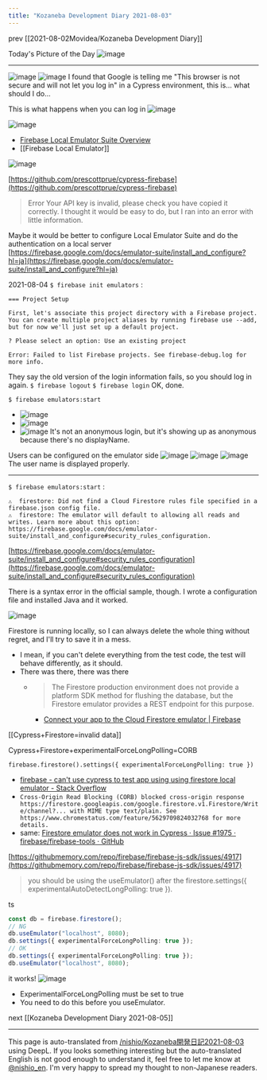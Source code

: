 ```yaml
---
title: "Kozaneba Development Diary 2021-08-03"
---
```


prev  [[2021-08-02Movidea/Kozaneba Development Diary]]

Today's Picture of the Day
![image](https://gyazo.com/c2db45f96be0e3dbd64f864e8dd49f58/thumb/1000)


---
![image](https://gyazo.com/a9bf026f6d8fedf4194fad70e273b5c0/thumb/1000)
![image](https://gyazo.com/c2db45f96be0e3dbd64f864e8dd49f58/thumb/1000)
I found that Google is telling me "This browser is not secure and will not let you log in" in a Cypress environment, this is... what should I do...

This is what happens when you can log in
![image](https://gyazo.com/f1daec02929883a67f49b843261ec29c/thumb/1000)


![image](https://gyazo.com/0f7adba500d9b354f594cf93fc6d71da/thumb/1000)
- [Firebase Local Emulator Suite Overview](https://firebase.google.com/docs/emulator-suite?hl=ja)
- [[Firebase Local Emulator]]


![image](https://gyazo.com/b5a724ec32a5170c33982ff23d323d9e/thumb/1000)

[https://github.com/prescottprue/cypress-firebase](https://github.com/prescottprue/cypress-firebase)
> Error
>  Your API key is invalid, please check you have copied it correctly.
I thought it would be easy to do, but I ran into an error with little information.

Maybe it would be better to configure Local Emulator Suite and do the authentication on a local server
[https://firebase.google.com/docs/emulator-suite/install_and_configure?hl=ja](https://firebase.google.com/docs/emulator-suite/install_and_configure?hl=ja)

2021-08-04
`$ firebase init emulators`
:

```
=== Project Setup

First, let's associate this project directory with a Firebase project.
You can create multiple project aliases by running firebase use --add, 
but for now we'll just set up a default project.

? Please select an option: Use an existing project

Error: Failed to list Firebase projects. See firebase-debug.log for more info.
```


They say the old version of the login information fails, so you should log in again.
`$ firebase logout`
`$ firebase login`
OK, done.

`$ firebase emulators:start`
- ![image](https://gyazo.com/c4dba360588a600e820155a5a0f04b73/thumb/1000)
- ![image](https://gyazo.com/030750d60fbb7f81db39db7e3ee3566e/thumb/1000)
- ![image](https://gyazo.com/581925abfc1da86af130f48d1863ba9a/thumb/1000)
It's not an anonymous login, but it's showing up as anonymous because there's no displayName.

Users can be configured on the emulator side
![image](https://gyazo.com/66b20dfa8e4aff84601c4de6941b2c88/thumb/1000)
![image](https://gyazo.com/14e588098aa587c00dd2e57e94cd5803/thumb/1000)
![image](https://gyazo.com/64989f1edefacf1f3f1d8e37c17d2960/thumb/1000)
The user name is displayed properly.

---
`$ firebase emulators:start`
:

```
⚠  firestore: Did not find a Cloud Firestore rules file specified in a firebase.json config file.
⚠  firestore: The emulator will default to allowing all reads and writes. Learn more about this option: https://firebase.google.com/docs/emulator-suite/install_and_configure#security_rules_configuration.
```


[https://firebase.google.com/docs/emulator-suite/install_and_configure#security_rules_configuration](https://firebase.google.com/docs/emulator-suite/install_and_configure#security_rules_configuration)

There is a syntax error in the official sample, though.
I wrote a configuration file and installed Java and it worked.

![image](https://gyazo.com/390da980e7dfa8c5b3c2b7bd1e9e179d/thumb/1000)

Firestore is running locally, so I can always delete the whole thing without regret, and I'll try to save it in a mess.
- I mean, if you can't delete everything from the test code, the test will behave differently, as it should.
- There was there, there was there
    - >  The Firestore production environment does not provide a platform SDK method for flushing the database, but the Firestore emulator provides a REST endpoint for this purpose.
        - [Connect your app to the Cloud Firestore emulator | Firebase](https://firebase.google.com/docs/emulator-suite/connect_firestore?hl=ja#web-v8)

[[Cypress+Firestore=invalid data]]

Cypress+Firestore+experimentalForceLongPolling=CORB

`firebase.firestore().settings({ experimentalForceLongPolling: true })`
- [firebase - can't use cypress to test app using using firestore local emulator - Stack Overflow](https://stackoverflow.com/questions/59336720/cant-use-cypress-to-test-app-using-using-firestore-local-emulator)
- `Cross-Origin Read Blocking (CORB) blocked cross-origin response https://firestore.googleapis.com/google.firestore.v1.Firestore/Write/channel?... with MIME type text/plain. See https://www.chromestatus.com/feature/5629709824032768 for more details.`
- same: [Firestore emulator does not work in Cypress · Issue #1975 · firebase/firebase-tools · GitHub](https://github.com/firebase/firebase-tools/issues/1975)

[https://githubmemory.com/repo/firebase/firebase-js-sdk/issues/4917](https://githubmemory.com/repo/firebase/firebase-js-sdk/issues/4917)
> you should be using the useEmulator() after the firestore.settings({ experimentalAutoDetectLongPolling: true }).

ts

```typescript
const db = firebase.firestore();
// NG
db.useEmulator("localhost", 8080); 
db.settings({ experimentalForceLongPolling: true });
// OK
db.settings({ experimentalForceLongPolling: true });
db.useEmulator("localhost", 8080);
```


it works!
![image](https://gyazo.com/6a561071ab7f9abd76a19a9ba9f12d45/thumb/1000)

- ExperimentalForceLongPolling must be set to true
- You need to do this before you useEmulator.

next  [[Kozaneba Development Diary 2021-08-05]]

---
This page is auto-translated from [/nishio/Kozaneba開発日記2021-08-03](https://scrapbox.io/nishio/Kozaneba開発日記2021-08-03) using DeepL. If you looks something interesting but the auto-translated English is not good enough to understand it, feel free to let me know at [@nishio_en](https://twitter.com/nishio_en). I'm very happy to spread my thought to non-Japanese readers.